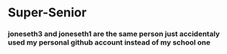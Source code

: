 # Super-Senior
### joneseth3 and joneseth1 are the same person just accidentaly used my personal github account instead of my school one 
